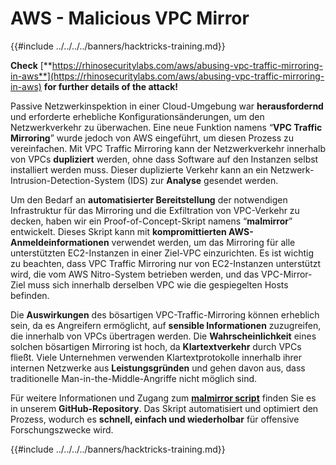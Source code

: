 # AWS - Malicious VPC Mirror

{{#include ../../../../banners/hacktricks-training.md}}

**Check** [**https://rhinosecuritylabs.com/aws/abusing-vpc-traffic-mirroring-in-aws**](https://rhinosecuritylabs.com/aws/abusing-vpc-traffic-mirroring-in-aws) **for further details of the attack!**

Passive Netzwerkinspektion in einer Cloud-Umgebung war **herausfordernd** und erforderte erhebliche Konfigurationsänderungen, um den Netzwerkverkehr zu überwachen. Eine neue Funktion namens “**VPC Traffic Mirroring**” wurde jedoch von AWS eingeführt, um diesen Prozess zu vereinfachen. Mit VPC Traffic Mirroring kann der Netzwerkverkehr innerhalb von VPCs **dupliziert** werden, ohne dass Software auf den Instanzen selbst installiert werden muss. Dieser duplizierte Verkehr kann an ein Netzwerk-Intrusion-Detection-System (IDS) zur **Analyse** gesendet werden.

Um den Bedarf an **automatisierter Bereitstellung** der notwendigen Infrastruktur für das Mirroring und die Exfiltration von VPC-Verkehr zu decken, haben wir ein Proof-of-Concept-Skript namens “**malmirror**” entwickelt. Dieses Skript kann mit **kompromittierten AWS-Anmeldeinformationen** verwendet werden, um das Mirroring für alle unterstützten EC2-Instanzen in einer Ziel-VPC einzurichten. Es ist wichtig zu beachten, dass VPC Traffic Mirroring nur von EC2-Instanzen unterstützt wird, die vom AWS Nitro-System betrieben werden, und das VPC-Mirror-Ziel muss sich innerhalb derselben VPC wie die gespiegelten Hosts befinden.

Die **Auswirkungen** des bösartigen VPC-Traffic-Mirroring können erheblich sein, da es Angreifern ermöglicht, auf **sensible Informationen** zuzugreifen, die innerhalb von VPCs übertragen werden. Die **Wahrscheinlichkeit** eines solchen bösartigen Mirroring ist hoch, da **Klartextverkehr** durch VPCs fließt. Viele Unternehmen verwenden Klartextprotokolle innerhalb ihrer internen Netzwerke aus **Leistungsgründen** und gehen davon aus, dass traditionelle Man-in-the-Middle-Angriffe nicht möglich sind.

Für weitere Informationen und Zugang zum [**malmirror script**](https://github.com/RhinoSecurityLabs/Cloud-Security-Research/tree/master/AWS/malmirror) finden Sie es in unserem **GitHub-Repository**. Das Skript automatisiert und optimiert den Prozess, wodurch es **schnell, einfach und wiederholbar** für offensive Forschungszwecke wird.

{{#include ../../../../banners/hacktricks-training.md}}
